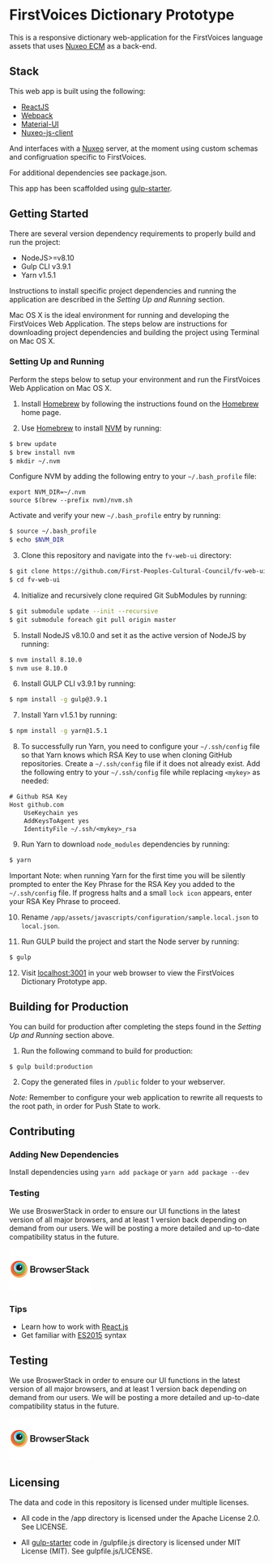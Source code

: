 # FirstVoices Dictionary Prototype #

This is a responsive dictionary web-application for the FirstVoices language assets that uses [Nuxeo ECM](http://www.nuxeo.com/) as a back-end.

## Stack ##
This web app is built using the following:

-  [ReactJS](https://facebook.github.io/react/)
-  [Webpack](https://webpack.github.io/)
-  [Material-UI](https://github.com/callemall/material-ui)
-  [Nuxeo-js-client](https://github.com/nuxeo/nuxeo-js-client)

And interfaces with a [Nuxeo](http://www.nuxeo.com) server, at the moment using custom schemas and configruation specific to FirstVoices.

For additional dependencies see package.json.

This app has been scaffolded using [gulp-starter](https://github.com/vigetlabs/gulp-starter).

## Getting Started ##
There are several version dependency requirements to properly build and run the project:
-  NodeJS>=v8.10
-  Gulp CLI v3.9.1
-  Yarn v1.5.1

Instructions to install specific project dependencies and running the application are described in the *Setting Up and Running* section.

Mac OS X is the ideal environment for running and developing the FirstVoices Web Application. The steps below are instructions for downloading project dependencies and building the project using Terminal on Mac OS X.

### Setting Up and Running ###
Perform the steps below to setup your environment and run the FirstVoices Web Application on Mac OS X.

1. Install [Homebrew](https://brew.sh/) by following the instructions found on the [Homebrew](https://brew.sh/) home page.

2. Use [Homebrew](https://brew.sh/) to install [NVM](http://nvm.sh) by running:
```bash
$ brew update
$ brew install nvm
$ mkdir ~/.nvm
```
Configure NVM by adding the following entry to your `~/.bash_profile` file:
```
export NVM_DIR=~/.nvm
source $(brew --prefix nvm)/nvm.sh
```
Activate and verify your new `~/.bash_profile` entry by running:
```bash
$ source ~/.bash_profile
$ echo $NVM_DIR
```

3. Clone this repository and navigate into the `fv-web-ui` directory:
```bash
$ git clone https://github.com/First-Peoples-Cultural-Council/fv-web-ui.git
$ cd fv-web-ui
```

4. Initialize and recursively clone required Git SubModules by running:
```bash
$ git submodule update --init --recursive
$ git submodule foreach git pull origin master
```

5. Install NodeJS v8.10.0 and set it as the active version of NodeJS by running:
```bash
$ nvm install 8.10.0
$ nvm use 8.10.0
```

6. Install GULP CLI v3.9.1 by running:
```bash
$ npm install -g gulp@3.9.1
```

7. Install Yarn v1.5.1 by running:
```bash
$ npm install -g yarn@1.5.1
```

8. To successfully run Yarn, you need to configure your `~/.ssh/config` file so that Yarn knows which RSA Key to use when cloning GitHub repositories. Create a `~/.ssh/config` file if it does not already exist. Add the following entry to your `~/.ssh/config` file while replacing `<mykey>` as needed:
```
# Github RSA Key
Host github.com
    UseKeychain yes
    AddKeysToAgent yes
    IdentityFile ~/.ssh/<mykey>_rsa
```

9. Run Yarn to download `node_modules` dependencies by running:
```bash
$ yarn
```
Important Note: when running Yarn for the first time you will be silently prompted to enter the Key Phrase for the RSA Key you added to the `~/.ssh/config` file. If progress halts and a small `lock icon` appears, enter your RSA Key Phrase to proceed.

10. Rename `/app/assets/javascripts/configuration/sample.local.json` to `local.json`.

11. Run GULP build the project and start the Node server by running:
```bash
$ gulp
```

12. Visit [localhost:3001](http://localhost:3001) in your web browser to view the FirstVoices Dictionary Prototype app.


## Building for Production ##
You can build for production after completing the steps found in the *Setting Up and Running* section above.

1. Run the following command to build for production:
```
$ gulp build:production
```
2. Copy the generated files in `/public` folder to your webserver.

*Note:* Remember to configure your web application to rewrite all requests to the root path, in order for Push State to work.

## Contributing ##

### Adding New Dependencies
Install dependencies using `yarn add package` or `yarn add package --dev`

### Testing

We use BroswerStack in order to ensure our UI functions in the latest version of all major browsers, and at least 1 version back depending on demand from our users. We will be posting a more detailed and up-to-date compatibility status in the future.

<a href="https://www.browserstack.com" target="_blank"><img src="app/assets/images/browserstack-logo-600x315.png?raw=true" width="160" alt="BrowserStack" /></a>

### Tips
* Learn how to work with [React.js](https://facebook.github.io/react/docs/getting-started.html)
* Get familiar with [ES2015](https://babeljs.io/docs/learn-es2015/) syntax

## Testing ##

We use BroswerStack in order to ensure our UI functions in the latest version of all major browsers, and at least 1 version back depending on demand from our users. We will be posting a more detailed and up-to-date compatibility status in the future.

<a href="https://www.browserstack.com" target="_blank"><img src="app/assets/images/browserstack-logo-600x315.png?raw=true" width="160" alt="BrowserStack" /></a>

## Licensing ##

The data and code in this repository is licensed under multiple licenses.

- All code in the /app directory is licensed under the Apache License 2.0. See LICENSE.

- All [gulp-starter](https://github.com/vigetlabs/gulp-starter) code in /gulpfile.js directory is licensed under MIT License (MIT). See gulpfile.js/LICENSE.
